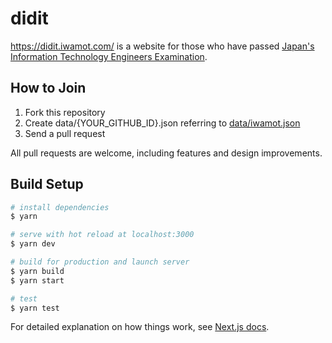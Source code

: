 # didit

https://didit.iwamot.com/ is a website for those who have passed [Japan's Information Technology Engineers Examination](https://www.jitec.ipa.go.jp/).

## How to Join

1. Fork this repository
2. Create data/{YOUR_GITHUB_ID}.json referring to [data/iwamot.json](https://github.com/iwamot/didit/blob/master/data/iwamot.json)
3. Send a pull request

All pull requests are welcome, including features and design improvements.

## Build Setup

``` bash
# install dependencies
$ yarn

# serve with hot reload at localhost:3000
$ yarn dev

# build for production and launch server
$ yarn build
$ yarn start

# test
$ yarn test
```

For detailed explanation on how things work, see [Next.js docs](https://nextjs.org/).
